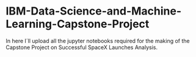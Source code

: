 # IBM-Data-Science-and-Machine-Learning-Capstone-Project
In here I´ll upload all the jupyter notebooks required for the making of the Capstone Project on Successful SpaceX Launches Analysis.
